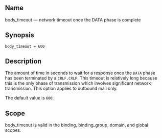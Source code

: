 <a name="conf.ref.body_timeout"></a>
## Name

body_timeout — network timeout once the DATA phase is complete

## Synopsis

`body_timeout = 600`

<a name="idp23694784"></a>
## Description

The amount of time in seconds to wait for a response once the `DATA` phase has been terminated by a `CRLF.CRLF`. This timeout is relatively long because this is the only phase of transmission which involves significant network transmission. This option applies to outbound mail only.

The default value is `600`.

<a name="idp23698640"></a>
## Scope

body_timeout is valid in the binding, binding_group, domain, and global scopes.
